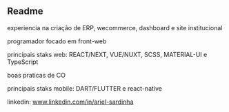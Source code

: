 
## Readme

experiencia na criação de ERP, wecommerce, dashboard e site institucional

programador focado em front-web

  principais staks web: REACT/NEXT, VUE/NUXT, SCSS, MATERIAL-UI e TypeScript
  
  boas praticas de CO
  
  principais staks mobile: DART/FLUTTER e react-native
  
  linkedin: www.linkedin.com/in/ariel-sardinha
